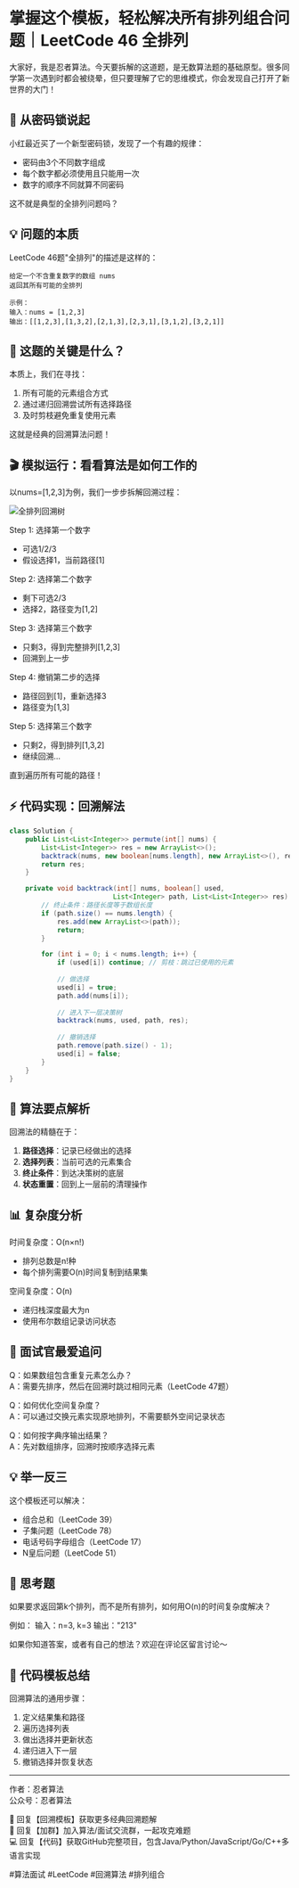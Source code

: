 # 掌握这个模板，轻松解决所有排列组合问题｜LeetCode 46 全排列

大家好，我是忍者算法。今天要拆解的这道题，是无数算法题的基础原型。很多同学第一次遇到时都会被绕晕，但只要理解了它的思维模式，你会发现自己打开了新世界的大门！

## 🧩 从密码锁说起

小红最近买了一个新型密码锁，发现了一个有趣的规律：
- 密码由3个不同数字组成
- 每个数字都必须使用且只能用一次
- 数字的顺序不同就算不同密码

这不就是典型的全排列问题吗？

## 💡 问题的本质

LeetCode 46题"全排列"的描述是这样的：
```
给定一个不含重复数字的数组 nums
返回其所有可能的全排列

示例：
输入：nums = [1,2,3]
输出：[[1,2,3],[1,3,2],[2,1,3],[2,3,1],[3,1,2],[3,2,1]]
```

## 🤔 这题的关键是什么？

本质上，我们在寻找：
1. 所有可能的元素组合方式
2. 通过递归回溯尝试所有选择路径
3. 及时剪枝避免重复使用元素

这就是经典的回溯算法问题！

## 🎬 模拟运行：看看算法是如何工作的

以nums=[1,2,3]为例，我们一步步拆解回溯过程：

![全排列回溯树](https://pic.leetcode-cn.com/1631608103-OfYUqN-image.png)

Step 1: 选择第一个数字
- 可选1/2/3
- 假设选择1，当前路径[1]

Step 2: 选择第二个数字
- 剩下可选2/3
- 选择2，路径变为[1,2]

Step 3: 选择第三个数字
- 只剩3，得到完整排列[1,2,3]
- 回溯到上一步

Step 4: 撤销第二步的选择
- 路径回到[1]，重新选择3
- 路径变为[1,3]

Step 5: 选择第三个数字
- 只剩2，得到排列[1,3,2]
- 继续回溯...

直到遍历所有可能的路径！

## ⚡ 代码实现：回溯解法

```java
class Solution {
    public List<List<Integer>> permute(int[] nums) {
        List<List<Integer>> res = new ArrayList<>();
        backtrack(nums, new boolean[nums.length], new ArrayList<>(), res);
        return res;
    }

    private void backtrack(int[] nums, boolean[] used, 
                          List<Integer> path, List<List<Integer>> res) {
        // 终止条件：路径长度等于数组长度
        if (path.size() == nums.length) {
            res.add(new ArrayList<>(path));
            return;
        }

        for (int i = 0; i < nums.length; i++) {
            if (used[i]) continue; // 剪枝：跳过已使用的元素
            
            // 做选择
            used[i] = true;
            path.add(nums[i]);
            
            // 进入下一层决策树
            backtrack(nums, used, path, res);
            
            // 撤销选择
            path.remove(path.size() - 1);
            used[i] = false;
        }
    }
}
```

## 🎯 算法要点解析

回溯法的精髓在于：
1. **路径选择**：记录已经做出的选择
2. **选择列表**：当前可选的元素集合
3. **终止条件**：到达决策树的底层
4. **状态重置**：回到上一层前的清理操作

## 📊 复杂度分析

时间复杂度：O(n×n!)
- 排列总数是n!种
- 每个排列需要O(n)时间复制到结果集

空间复杂度：O(n)
- 递归栈深度最大为n
- 使用布尔数组记录访问状态

## 🎯 面试官最爱追问

Q：如果数组包含重复元素怎么办？  
A：需要先排序，然后在回溯时跳过相同元素（LeetCode 47题）

Q：如何优化空间复杂度？  
A：可以通过交换元素实现原地排列，不需要额外空间记录状态

Q：如何按字典序输出结果？  
A：先对数组排序，回溯时按顺序选择元素

## 💡 举一反三

这个模板还可以解决：
- 组合总和（LeetCode 39）
- 子集问题（LeetCode 78）
- 电话号码字母组合（LeetCode 17）
- N皇后问题（LeetCode 51）

## 🎁 思考题

如果要求返回第k个排列，而不是所有排列，如何用O(n)的时间复杂度解决？

例如：
输入：n=3, k=3
输出："213"

如果你知道答案，或者有自己的想法？欢迎在评论区留言讨论～

## 📝 代码模板总结

回溯算法的通用步骤：
1. 定义结果集和路径
2. 遍历选择列表
3. 做出选择并更新状态
4. 递归进入下一层
5. 撤销选择并恢复状态

---
作者：忍者算法  
公众号：忍者算法

🔑 回复【回溯模板】获取更多经典回溯题解  
👥 回复【加群】加入算法/面试交流群，一起攻克难题  
💻 回复【代码】获取GitHub完整项目，包含Java/Python/JavaScript/Go/C++多语言实现  

#算法面试 #LeetCode #回溯算法 #排列组合